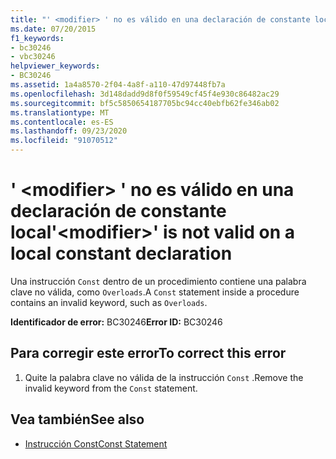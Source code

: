 ```yaml
---
title: "' <modifier> ' no es válido en una declaración de constante local"
ms.date: 07/20/2015
f1_keywords:
- bc30246
- vbc30246
helpviewer_keywords:
- BC30246
ms.assetid: 1a4a8570-2f04-4a8f-a110-47d97448fb7a
ms.openlocfilehash: 3d148dadd9d8f0f59549cf45f4e930c86482ac29
ms.sourcegitcommit: bf5c5850654187705bc94cc40ebfb62fe346ab02
ms.translationtype: MT
ms.contentlocale: es-ES
ms.lasthandoff: 09/23/2020
ms.locfileid: "91070512"
---
```

# <a name="modifier-is-not-valid-on-a-local-constant-declaration"></a><span data-ttu-id="d6085-102">' \<modifier> ' no es válido en una declaración de constante local</span><span class="sxs-lookup"><span data-stu-id="d6085-102">'\<modifier>' is not valid on a local constant declaration</span></span>

<span data-ttu-id="d6085-103">Una instrucción `Const` dentro de un procedimiento contiene una palabra clave no válida, como `Overloads`.</span><span class="sxs-lookup"><span data-stu-id="d6085-103">A `Const` statement inside a procedure contains an invalid keyword, such as `Overloads`.</span></span>  
  
 <span data-ttu-id="d6085-104">**Identificador de error:** BC30246</span><span class="sxs-lookup"><span data-stu-id="d6085-104">**Error ID:** BC30246</span></span>  
  
## <a name="to-correct-this-error"></a><span data-ttu-id="d6085-105">Para corregir este error</span><span class="sxs-lookup"><span data-stu-id="d6085-105">To correct this error</span></span>  
  
1. <span data-ttu-id="d6085-106">Quite la palabra clave no válida de la instrucción `Const` .</span><span class="sxs-lookup"><span data-stu-id="d6085-106">Remove the invalid keyword from the `Const` statement.</span></span>  
  
## <a name="see-also"></a><span data-ttu-id="d6085-107">Vea también</span><span class="sxs-lookup"><span data-stu-id="d6085-107">See also</span></span>

- [<span data-ttu-id="d6085-108">Instrucción Const</span><span class="sxs-lookup"><span data-stu-id="d6085-108">Const Statement</span></span>](../language-reference/statements/const-statement.md)
